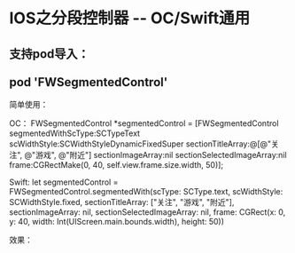 IOS之分段控制器 -- OC/Swift通用  
===================================  

支持pod导入：<br><br>
pod 'FWSegmentedControl'<br>
-----------------------------------

简单使用：

OC：
FWSegmentedControl *segmentedControl = [FWSegmentedControl segmentedWithScType:SCTypeText scWidthStyle:SCWidthStyleDynamicFixedSuper sectionTitleArray:@[@"关注", @"游戏", @"附近"] sectionImageArray:nil sectionSelectedImageArray:nil frame:CGRectMake(0, 40, self.view.frame.size.width, 50)];

Swift:
let segmentedControl = FWSegmentedControl.segmentedWith(scType: SCType.text, scWidthStyle: SCWidthStyle.fixed, sectionTitleArray: ["关注", "游戏", "附近"], sectionImageArray: nil, sectionSelectedImageArray: nil, frame: CGRect(x: 0, y: 40, width: Int(UIScreen.main.bounds.width), height: 50))

效果：
